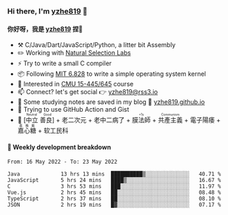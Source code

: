 ### Hi there, I'm [yzhe819](https://github.com/yzhe819) 👋

#### 你好呀，我是 [yzhe819](https://github.com/yzhe819) 捏👋

- :hammer_and_pick: C/Java/Dart/JavaScript/Python, a litter bit Assembly
- :pencil2: Working with [Natural Selection Labs](https://github.com/NaturalSelectionLabs)
- ⚡ Try to write a small C compiler
- 📦 Following [MIT 6.828](https://pdos.csail.mit.edu/6.828/2018/overview.html) to write a simple operating system kernel
- 🧪 Interested in [CMU 15-445/645](https://15445.courses.cs.cmu.edu/fall2020/) course
- 📫 Connect? let's get social 👉 yzhe819@rss3.io
- :scroll: Some studying notes are saved in my blog :space_invader: [yzhe819.github.io](https://yzhe819.github.io/)
- 🌟 Trying to use GitHub Action and Gist
- 🔑 <ruby>[中立 善良]<rp>（</rp><rt>Neutral Good</rt><rp>）</rp></ruby> + 老二次元 + 老中二病了 + <ruby>膜法師<rp>（</rp><rt>+1s</rt><rp>）</rp></ruby> +  <ruby>共產主義<rp>（</rp><rt>Communism</rt><rp>）</rp></ruby> + 電子陽痿 + <ruby>嘉心糖<rp>（</rp><rt>嘉晚飯</rt><rp>）</rp></ruby> + 软工民科



#### 📝 Weekly development breakdown

<!--START_SECTION:waka-->

```text
From: 16 May 2022 - To: 23 May 2022

Java             13 hrs 13 mins  ██████████▒░░░░░░░░░░░░░░   40.71 %
JavaScript       5 hrs 24 mins   ████▒░░░░░░░░░░░░░░░░░░░░   16.67 %
C                3 hrs 53 mins   ███░░░░░░░░░░░░░░░░░░░░░░   11.97 %
Vue.js           2 hrs 45 mins   ██░░░░░░░░░░░░░░░░░░░░░░░   08.48 %
TypeScript       2 hrs 37 mins   ██░░░░░░░░░░░░░░░░░░░░░░░   08.10 %
JSON             2 hrs 19 mins   █▓░░░░░░░░░░░░░░░░░░░░░░░   07.17 %
```

<!--END_SECTION:waka-->




